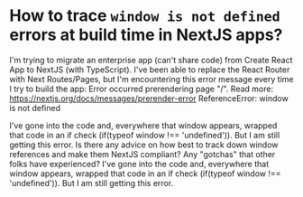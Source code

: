 
# How to trace `window is not defined` errors at build time in NextJS apps?

I'm trying to migrate an enterprise app (can't share code) from Create React App to NextJS (with TypeScript).
I've been able to replace the React Router with Next Routes/Pages, but I'm encountering this error message every time I try to build the app:
Error occurred prerendering page "/". Read more: https://nextjs.org/docs/messages/prerender-error
ReferenceError: window is not defined

I've gone into the code and, everywhere that window appears, wrapped that code in an if check (if(typeof window !== 'undefined')). But I am still getting this error.
Is there any advice on how best to track down window references and make them NextJS compliant? Any "gotchas" that other folks have experienced?
I've gone into the code and, everywhere that window appears, wrapped that code in an if check (if(typeof window !== 'undefined')). But I am still getting this error.

        